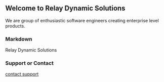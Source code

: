 ## Welcome to Relay Dynamic Solutions

We are group of enthusiastic software engineers creating enterprise level products.

### Markdown

Relay Dynamic Solutions


### Support or Contact

[contact support](mailto:info@relaydyanamicsolutions.com)
